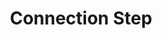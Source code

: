 ---
# -------------------------- #
#        CONTENT TYPE        #
# -------------------------- #

product-type: "connect"
content-type: "api-structure"
key: "connection-step-object"


# -------------------------- #
#        OBJECT INFO         #
# -------------------------- #

title: "Connection Step"
description: "{{ api.data-structures.connection-steps.description | flatify }}"


# -------------------------- #
#      OBJECT ATTRIBUTES     #
# -------------------------- #

object-attributes:
  - name: "type"
    type: "string"
    description: |
      The type of step. Possible values are:

      - `form` - The first step in every source's creation.
      - `oauth` - If required, the OAuth step for the source's creation. **Note**: OAuth properties may be provided alongside `form` properties in a single `POST` or `PUT` request. A separate request isn't necessary.
      - `profile` - If required, the profile selection step. For example: Selecting a Facebook Ads profile.
      - `discover_schema` - The step in which Stitch performs a [structure sync]({{ api.terms }}) to detect the streams and fields available in the source.
      - `field_selection` - The step in which streams and fields are selected for replication.
      - `fully_configured` - Achieved when the source has a successful connection and `field_selection` is complete.

  - name: "properties"
    type: "array"
    description: "An array of [Properties objects]({{ api.data-structures.properties.section }})."


# -------------------------- #
#          EXAMPLES          #
# -------------------------- #

examples:
  - code: |
      {  
        "type":"form",
        "properties":[]
      }
---